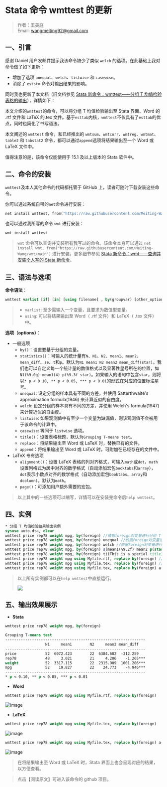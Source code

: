 # Stata 命令 wmttest 的更新

> 作者：王美庭  
> Email: wangmeiting92@gmail.com

## 一、引言

感谢 Daniel 用户发邮件提示我该命令缺少了类似 `welch` 的选项。在此基础上我对命令做了如下更新：

- 增加了选项 `unequal`、`welch`、`listwise` 和 `casewise`。
- 消除了 `eststo` 命令对输出结果的影响。

同时我也更新了本文档（旧文档参见 [Stata 新命令：wmttest——分组 T 均值检验表格的输出](https://mp.weixin.qq.com/s/8w22ms0AttN1TqQZyN9dUA)），详情如下：

本文介绍的`wmttest`的命令，可以将分组 T 均值检验输出至 Stata 界面、Word 的 .rtf 文件和 LaTeX 的.tex 文件。基于`esttab`内核，`wmttest`不仅具有了`esttab`的优点，同时也简化了书写语法。

本文阐述的 `wmttest` 命令，和已经推出的 `wmtsum`、`wmtcorr`、`wmtreg`、`wmtmat`、`table2` 和 `tabstat2` 命令，都可以通过`append`选项将结果输出至一个 Word 或 LaTeX 文件中。

值得注意的是，该命令仅能使用于 15.1 及以上版本的 Stata 软件中。

## 二、命令的安装

`wmttest`及本人其他命令的代码都托管于 GitHub 上，读者可随时下载安装这些命令。

你可以通过系统自带的`net`命令进行安装：

```stata
net install wmttest, from("https://raw.githubusercontent.com/Meiting-Wang/wmttest/master")
```

也可以通过我所写的命令 `wmt` 进行安装：

```stata
wmt install wmttest
```

> `wmt` 命令可以查询并安装所有我写过的命令。该命令本身可以通过 `net install wmt, from("https://raw.githubusercontent.com/Meiting-Wang/wmt/main")` 进行安装。更多细节参见 [Stata 新命令：wmt——查询并安装个人写的 Stata 新命令](https://mp.weixin.qq.com/s/P2V_6et9crS5GeNNfO-6xQ)。

## 三、语法与选项

**命令语法**：

```stata
wmttest varlist [if] [in] [using filename] , by(groupvar) [other_options]
```

> - `varlist`: 至少需输入一个变量，且要求为数值型变量。
> - `using`: 可以将结果输出至 Word（ .rtf 文件）和 LaTeX（ .tex 文件）中。

**选项（options）**：

- 一般选项
  - `by()`：设置要基于分组的变量。
  - `statistics()`：可输入的统计量有`N`、`N1`、`N2`、`mean1`、`mean2`、`mean_diff`、`se`、`t`和`p`。默认为`N1 mean1 N2 mean2 mean_diff(star)`。我们也可以自定义每一个统计量的数值格式以及显著性星号所在的位置，如`N1(%9.0g) mean1(4) p(%9.3f star)`。如果输入的语句中包含`star`，则将以`* p < 0.10, ** p < 0.05, *** p < 0.01`的形式在对应的位置标注星号。
  - `unequal`: 设定分组的样本具有不同的方差，并使用 Satterthwaite's approximation formula(1946) 来计算近似的自由度。
  - `welch`: 设定分组的样本具有不同的方差，并使用 Welch's formula(1947) 来计算近似的自由度。
  - `listwise`: 如果观测值中有至少一个变量为缺漏值，则该观测值不会被用于该命令的计算中。
  - `casewise`: 等同于 `listwise` 选项。
  - `title()`：设置表格标题，默认为`Grouping T-means test`。
  - `replace`：将结果输出至 Word 或 LaTeX 时，替换已有的文件。
  - `append`：将结果输出至 Word 或 LaTeX 时，可附加在已经存在的文件中。
- LaTeX 专有选项
  - `alignment()`：设置 LaTeX 表格的列对齐格式，可输入`math`或`dot`，`math`设置列格式为居中对齐的数学格式（自动添加宏包`booktabs`和`array`），`dot`表示小数点对齐的数学格式（自动添加宏包`booktabs`、`array`和`dcolumn`）。默认为`math`。
  - `page()`：可添加用户额外需要的宏包。

> 以上其中的一些选项可以缩写，详情可以在安装完命令后`help wmttest`。

## 四、实例

```stata
* 分组 T 均值检验结果输出实例
sysuse auto.dta, clear
wmttest price rep78 weight mpg, by(foreign) //依据foreign对变量进行分组 T 均值检验
wmttest price rep78 weight mpg, by(foreign) unequal //依据foreign对变量进行分组 T 均值检验，同时添加unequal选项
wmttest price rep78 weight mpg, by(foreign) welch //依据foreign对变量进行分组 T 均值检验，同时添加welch选项
wmttest price rep78 weight mpg, by(foreign) s(mean1(%9.2f) mean2 p(star 4)) //自定义统计量及其数值格式和显著性星号标注的位置
wmttest price rep78 weight mpg, by(foreign) ti(This is a special title) //自定义标题
wmttest price rep78 weight mpg using Myfile.rtf, replace by(foreign) //将结果输出至 Word
wmttest price rep78 weight mpg using Myfile.tex, replace by(foreign) //将结果输出至 LaTeX
wmttest price rep78 weight mpg using Myfile.tex, replace by(foreign) a(dot) //将 LaTeX 列表格格式设置为小数点对齐
```

> 以上所有实例都可以在`help wmttest`中直接运行。
>
> ![](https://cdn.jsdelivr.net/gh/Meiting-Wang/pictures/picgo/picgo-20210920020018.png)



## 五、输出效果展示

- **Stata**

```stata
wmttest price rep78 weight mpg, by(foreign)
```

```stata
Grouping T-means test
---------------------------------------------------------------
                  N1     mean1        N2     mean2 mean_diff
---------------------------------------------------------------
price             52  6072.423        22  6384.682  -312.259
rep78             48     3.021        21     4.286    -1.265***
weight            52  3317.115        22  2315.909  1001.206***
mpg               52    19.827        22    24.773    -4.946***
---------------------------------------------------------------
* p < 0.10, ** p < 0.05, *** p < 0.01
```

- **Word**

```stata
wmttest price rep78 weight mpg using Myfile.rtf, replace by(foreign)
```

![image](https://user-images.githubusercontent.com/42256486/81492106-ed8fe880-92c7-11ea-97ea-224e47fea139.png)

- **LaTeX**

```stata
wmttest price rep78 weight mpg using Myfile.tex, replace by(foreign)
```

![image](https://user-images.githubusercontent.com/42256486/81492116-f2549c80-92c7-11ea-9012-30b1fc094518.png)

```stata
wmttest price rep78 weight mpg using Myfile.tex, replace by(foreign) a(dot)
```

![image](https://user-images.githubusercontent.com/42256486/81492118-f7195080-92c7-11ea-9a84-0f99b68e70f4.png)

> 在将结果输出至 Word 或 LaTeX 时，Stata 界面上也会呈现对应的结果，以方便查看。

> 点击【阅读原文】可进入该命令的 github 项目。

